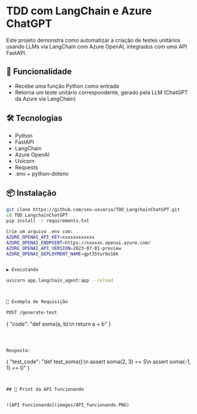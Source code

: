 # TDD com LangChain e Azure ChatGPT

Este projeto demonstra como automatizar a criação de testes unitários usando LLMs via LangChain com Azure OpenAI, integrados com uma API FastAPI.

## 🚀 Funcionalidade

- Recebe uma função Python como entrada
- Retorna um teste unitário correspondente, gerado pela LLM (ChatGPT da Azure via LangChain)

## 🛠 Tecnologias

- Python
- FastAPI
- LangChain
- Azure OpenAI
- Uvicorn
- Requests
- .env + python-dotenv

## 📦 Instalação

```bash
git clone https://github.com/seu-usuario/TDD_LangchainChatGPT.git
cd TDD_LangchainChatGPT
pip install -r requirements.txt

Crie um arquivo .env com:
AZURE_OPENAI_API_KEY=xxxxxxxxxxxx
AZURE_OPENAI_ENDPOINT=https://xxxxxx.openai.azure.com/
AZURE_OPENAI_API_VERSION=2023-07-01-preview
AZURE_OPENAI_DEPLOYMENT_NAME=gpt35turbo16k


▶️ Executando

uvicorn app.langchain_agent:app --reload



📩 Exemplo de Requisição

POST /generate-test
```
{
  "code": "def soma(a, b):\n    return a + b"
}
```



Resposta:

```
{
  "test_code": "def test_soma():\n    assert soma(2, 3) == 5\n    assert soma(-1, 1) == 0"
}
```


## 📸 Print da API funcionando


![API Funcionando](images/API_funcionando.PNG)

